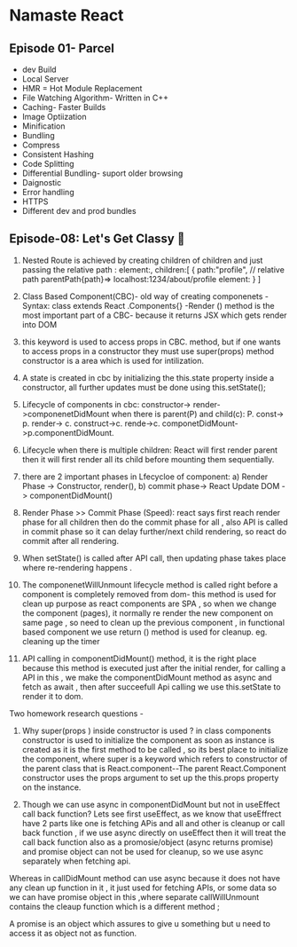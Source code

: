 # Namaste React

## Episode 01- Parcel
 - dev Build
 - Local Server
 - HMR = Hot Module Replacement
 - File Watching Algorithm- Written in C++
 - Caching- Faster Builds
 - Image Optiization
 - Minification
 - Bundling
 - Compress
 - Consistent Hashing
 - Code Splitting
 - Differential Bundling- suport older browsing
 - Daignostic
 - Error handling
 - HTTPS
 - Different dev and prod bundles

## Episode-08: Let's Get Classy 🚀

1) Nested Route is achieved by creating children of children and just passing the relative path :
element:<About/>,
              children:[
                {
                  path:"profile", // relative path parentPath{path}=> localhost:1234/about/profile
                  element:<Profile/>
                }
              ]

2) Class Based Component(CBC)- old way of creating componenets
-Syntax: class <Componenet Name> extends React .Components{}
-Render () method is the most important part of a CBC- because it returns JSX which gets render into DOM

3) this keyword is used to access props in CBC. method, but if one wants to access props in a constructor they must use super(props) method
constructor is a area which is used for intilization.

4) A state is created in cbc by initializing the this.state property inside a constructor, all further updates must be done using this.setState();

5) Lifecycle of components in cbc: 
  constructor-> render->componenetDidMount
  when there is parent(P) and child(c): P. const-> p. render-> c. construct->c. rende->c. componetDidMount->p.componentDidMount.

6) Lifecycle when there is multiple children: React will first render parent then it will first render all its child before mounting them sequentially.

7) there are 2 important phases in Lfecycloe of component: a) Render Phase -> Constructor, render(), b) commit phase-> React Update DOM -> componentDidMount()

8) Render Phase >> Commit Phase (Speed): react says first reach render phase for all children then do the commit phase for all , also API is called in commit phase so it can delay further/next child rendering, so react do commit after all rendering.

9) When setState() is called after API call, then updating phase takes place where re-rendering happens .

10) The componenetWillUnmount lifecycle method is called right before a component is completely removed from dom- this method is used for clean up purpose as react components are SPA , so when we change the component (pages), it normally re render the new component on same page , so need to clean up the previous component , in functional based component we use return () method is used for cleanup.
eg. cleaning up the timer

11) API calling in componentDidMount() method, it is the right place because this method is executed just after the initial render, for calling a API in this , we make the componentDidMount method as async and fetch as await , then after succeefull Api calling we  use this.setState to render it to dom.

Two homework research questions -

1) Why super(props ) inside constructor is used ?
 in class components constructor is used to initialize the component as soon as instance is created as it is the first method to be called , so its best place to initialize the component, where super is a keyword which refers to constructor of the parent class that is React.component--The parent React.Component constructor uses the props argument to set up the this.props property on the instance.

2) Though we can use async in componentDidMount but not in useEffect call back function?
Lets see first useEffect, as we know that useEffrect have 2 parts like one is fetching APis and all and other is cleanup or call back function , if we use async directly on useEffect then it will treat the call  back function also as a promosie/object (async returns promise) and promise object can not be used for cleanup, so we use async separately when fetching api.

Whereas in callDidMount method can use async because it does not have any clean up function in it , it just used for fetching APIs, or some data so we can have promise object in  this ,where separate callWillUnmount contains the cleaup function which is a different method ;

A promise is an object which assures to give u something but u need to access it as object not as function.
